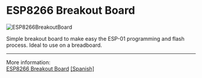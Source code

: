 # ESP8266 Breakout Board

![ESP8266BreakoutBoard](https://i2.wp.com/palmacas.com/wp-content/uploads/post8_4.jpg?w=2400&ssl=1)

Simple breakout board to make easy the ESP-01 programming and flash process. Ideal to use on a breadboard.

---
More information:  
[ESP8266 Breakout Board](http://palmacas.com/esp8266-breakout-board_en/) [[Spanish]](http://palmacas.com/esp8266-breakout-board/)
